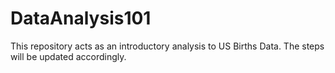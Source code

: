 # DataAnalysis101

This repository acts as an introductory analysis to US Births Data. The steps will be updated accordingly.

